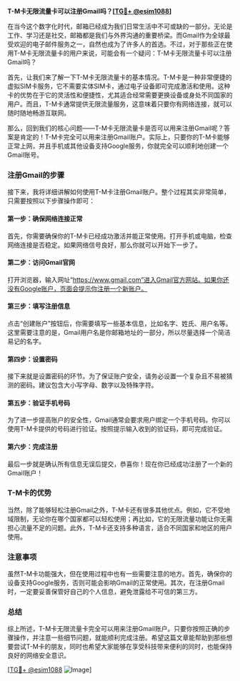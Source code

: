 **T-M卡无限流量卡可以注册Gmail吗？[[TG💪+ @esim1088](https://t.me/s/esim1088)]**

在当今这个数字化时代，邮箱已经成为我们日常生活中不可或缺的一部分。无论是工作、学习还是社交，邮箱都是我们与外界沟通的重要桥梁。而Gmail作为全球最受欢迎的电子邮件服务之一，自然也成为了许多人的首选。不过，对于那些正在使用T-M卡无限流量卡的用户来说，可能会有一个疑问：T-M卡无限流量卡可以注册Gmail吗？

首先，让我们来了解一下T-M卡无限流量卡的基本情况。T-M卡是一种非常便捷的虚拟SIM卡服务，它不需要实体SIM卡，通过电子设备即可完成激活和使用。这种卡的优势在于它的灵活性和便捷性，尤其适合经常需要更换设备或身处不同国家的用户。而且，T-M卡通常提供无限流量服务，这意味着只要你有网络连接，就可以随时随地畅游互联网。

那么，回到我们的核心问题——T-M卡无限流量卡是否可以用来注册Gmail呢？答案是肯定的！T-M卡完全可以用来注册Gmail账户。实际上，只要你的T-M卡能够正常上网，并且手机或其他设备支持Google服务，你就完全可以顺利地创建一个Gmail账号。

### 注册Gmail的步骤

接下来，我将详细讲解如何使用T-M卡注册Gmail账户。整个过程其实非常简单，只需要按照以下步骤操作即可：

#### 第一步：确保网络连接正常
首先，你需要确保你的T-M卡已经成功激活并能正常使用。打开手机或电脑，检查网络连接是否稳定。如果网络信号良好，那么你就可以开始下一步了。

#### 第二步：访问Gmail官网
打开浏览器，输入网址“https://www.gmail.com”进入Gmail官方网站。如果你还没有Google账户，页面会提示你注册一个新账户。

#### 第三步：填写注册信息
点击“创建账户”按钮后，你需要填写一些基本信息，比如名字、姓氏、用户名等。这里需要注意的是，Gmail用户名是你邮箱地址的一部分，所以尽量选择一个简洁易记的名字。

#### 第四步：设置密码
接下来就是设置密码的环节。为了保证账户安全，请务必设置一个复杂且不易被猜测的密码。建议包含大小写字母、数字以及特殊字符。

#### 第五步：验证手机号码
为了进一步提高账户的安全性，Gmail通常会要求用户绑定一个手机号码。你可以使用T-M卡提供的号码进行验证。按照提示输入收到的验证码，即可完成验证。

#### 第六步：完成注册
最后一步就是确认所有信息无误后提交，恭喜你！现在你已经成功注册了一个新的Gmail账户！

### T-M卡的优势

当然，除了能够轻松注册Gmail之外，T-M卡还有很多其他优点。例如，它不受地域限制，无论你在哪个国家都可以轻松使用；再比如，它的无限流量功能让你无需担心流量不足的问题。此外，T-M卡还支持多种语言，适合不同国家和地区的用户使用。

### 注意事项

虽然T-M卡功能强大，但在使用过程中也有一些需要注意的地方。首先，确保你的设备支持Google服务，否则可能会影响Gmail的正常使用。其次，在注册Gmail时，一定要妥善保管好自己的个人信息，避免泄露给不可信的第三方。

### 总结

综上所述，T-M卡无限流量卡完全可以用来注册Gmail账户。只要你按照正确的步骤操作，并注意一些细节问题，就能顺利完成注册。希望这篇文章能帮助到那些想要尝试T-M卡的朋友，同时也希望大家能够在享受科技带来便利的同时，也能保持良好的网络安全意识。

[[TG💪+ @esim1088](https://t.me/s/esim1088) ![Image](https://i.postimg.cc/4NQfJmqS/Snipaste-2025-05-13-00-14-12.png)]